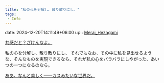 ```yaml
---
title: "私の心を分解し、散り散りにし、"
tags:
 - Info
---
```


date: 2024-12-20T14:11:49+09:00
up:: [Merai_Hezagami](../Bar/Novel/Nacaria/Merai_Hezagami.md)

[共感だと？ざけんなよ。](共感だと？ざけんなよ。.md)

私の心を分解し、散り散りにし、
それでもなお、その中に私を見出せるような、そんなものを実現できるなら、それが私の心をバラバラにしやがった、あいつの一つになるのなら。

[ああ、なんと美しく――カスみたいな世界だ。](ああ、なんと美しく――カスみたいな世界だ。.md)